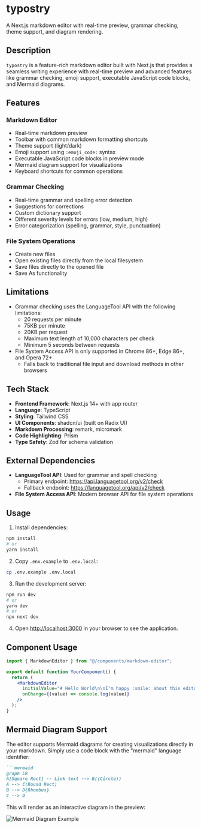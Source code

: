 # typostry

A Next.js markdown editor with real-time preview, grammar checking, theme support, and diagram rendering.

## Description

`typostry` is a feature-rich markdown editor built with Next.js that provides a seamless writing experience with real-time preview and advanced features like grammar checking, emoji support, executable JavaScript code blocks, and Mermaid diagrams.

## Features

### Markdown Editor
- Real-time markdown preview
- Toolbar with common markdown formatting shortcuts
- Theme support (light/dark)
- Emoji support using `:emoji_code:` syntax
- Executable JavaScript code blocks in preview mode
- Mermaid diagram support for visualizations
- Keyboard shortcuts for common operations

### Grammar Checking
- Real-time grammar and spelling error detection
- Suggestions for corrections
- Custom dictionary support
- Different severity levels for errors (low, medium, high)
- Error categorization (spelling, grammar, style, punctuation)

### File System Operations
- Create new files
- Open existing files directly from the local filesystem
- Save files directly to the opened file
- Save As functionality

## Limitations

- Grammar checking uses the LanguageTool API with the following limitations:
  - 20 requests per minute
  - 75KB per minute
  - 20KB per request
  - Maximum text length of 10,000 characters per check
  - Minimum 5 seconds between requests
- File System Access API is only supported in Chrome 86+, Edge 86+, and Opera 72+
  - Falls back to traditional file input and download methods in other browsers

## Tech Stack

- **Frontend Framework**: Next.js 14+ with app router
- **Language**: TypeScript
- **Styling**: Tailwind CSS
- **UI Components**: shadcn/ui (built on Radix UI)
- **Markdown Processing**: remark, micromark
- **Code Highlighting**: Prism
- **Type Safety**: Zod for schema validation

## External Dependencies

- **LanguageTool API**: Used for grammar and spell checking
  - Primary endpoint: https://api.languagetool.org/v2/check
  - Fallback endpoint: https://languagetool.org/api/v2/check
- **File System Access API**: Modern browser API for file system operations

## Usage

1. Install dependencies:
```bash
npm install
# or
yarn install
```

2. Copy `.env.example` to `.env.local`:
```bash
cp .env.example .env.local
```

3. Run the development server:
```bash
npm run dev
# or
yarn dev
# or
npx next dev
```

4. Open [http://localhost:3000](http://localhost:3000) in your browser to see the application.

## Component Usage

```jsx
import { MarkdownEditor } from "@/components/markdown-editor";

export default function YourComponent() {
  return (
    <MarkdownEditor 
      initialValue="# Hello World\n\nI'm happy :smile: about this editor!"
      onChange={(value) => console.log(value)}
    />
  );
}
```

## Mermaid Diagram Support

The editor supports Mermaid diagrams for creating visualizations directly in your markdown. Simply use a code block with the "mermaid" language identifier:

```markdown
```mermaid
graph LR
A[Square Rect] -- Link text --> B((Circle))
A --> C(Round Rect)
B --> D{Rhombus}
C --> D
```

This will render as an interactive diagram in the preview:

![Mermaid Diagram Example](https://mermaid.ink/img/pako:eNpVjk2LwjAURf_KI6u24JC3GadQcOFGcDcP8nhtA01S8lFxKP3vTRwQZ3X53XNyJjSQCYrQe9a8NuQ7e_0w7TvTXN47pDHVyiVGnXbdYPc85F6R_cLb-JGjx7kdSMOdvSq2cPSdTXIQvMa9CkekRlW0XHuBZyGvQtZS1FJUUEQYUuRoT67NJH_CIkPLbobZYeQxQdGTCZhlIXL-i5bn6XzU4ZnTrS8uhrZQIB84f5s-1FD-8Wdr3V8OVUmV)
